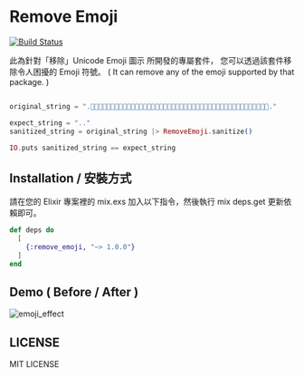 Remove Emoji
=================================================

[![Build Status](https://travis-ci.org/guanting112/elixir_remove_emoji.svg?branch=master)](https://travis-ci.org/guanting112/elixir_remove_emoji)

此為針對「移除」Unicode Emoji 圖示 所開發的專屬套件，
您可以透過該套件移除令人困擾的 Emoji 符號。
( It can remove any of the emoji supported by that package. )

```elixir

original_string = ".👦👦🏻👦🏼👦🏽👦🏾👦🏿👧👧🏻👧🏼👧🏽👧🏾👧🏿👨👨🏻👨🏼👨🏽👨🏾👨🏿👩👩🏻👩🏼👩🏽👩🏾👩🏿."

expect_string = ".."
sanitized_string = original_string |> RemoveEmoji.sanitize()

IO.puts sanitized_string == expect_string

```

Installation / 安裝方式
------

請在您的 Elixir 專案裡的 mix.exs 加入以下指令，然後執行 mix deps.get 更新依賴即可。

```elixir
def deps do
  [
    {:remove_emoji, "~> 1.0.0"}
  ]
end
```

Demo ( Before / After )
------

![emoji_effect](https://i.imgur.com/OzcQYWL.jpg)


LICENSE
--------

MIT LICENSE
